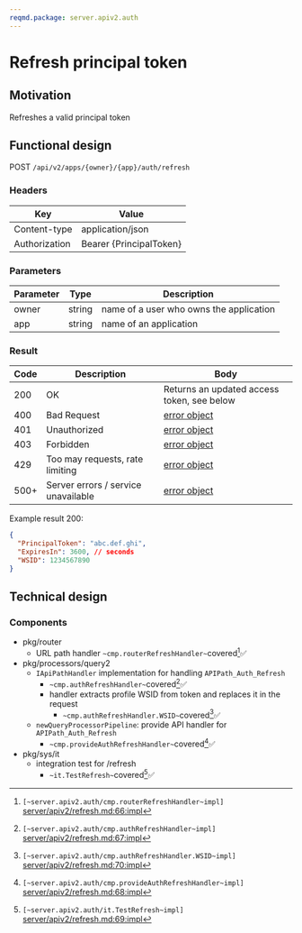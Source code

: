 ```yaml
---
reqmd.package: server.apiv2.auth
---
```

# Refresh principal token

## Motivation

Refreshes a valid principal token

## Functional design

POST `/api/v2/apps/{owner}/{app}/auth/refresh`

### Headers

| Key | Value |
| --- | --- |
| Content-type | application/json |
| Authorization | Bearer {PrincipalToken} |

### Parameters

| Parameter | Type | Description |
| --- | --- | --- |
| owner | string | name of a user who owns the application |
| app | string | name of an application |

### Result

| Code | Description | Body
| --- | --- | --- |
| 200 | OK | Returns an updated access token, see below |
| 400 | Bad Request | [error object](errors.md) |
| 401 | Unauthorized | [error object](errors.md) |
| 403 | Forbidden | [error object](errors.md) |
| 429 | Too may requests, rate limiting | [error object](errors.md) |
| 500+ | Server errors / service unavailable | [error object](errors.md) |

Example result 200:

```json
{
  "PrincipalToken": "abc.def.ghi",
  "ExpiresIn": 3600, // seconds
  "WSID": 1234567890
}
```

## Technical design

### Components

- pkg/router
  - URL path handler `~cmp.routerRefreshHandler~`covered[^1]✅
- pkg/processors/query2
  - `IApiPathHandler` implementation for handling `APIPath_Auth_Refresh`
    - `~cmp.authRefreshHandler~`covered[^2]✅
    - handler extracts profile WSID from token and replaces it in the request
      - `~cmp.authRefreshHandler.WSID~`covered[^5]✅
  - `newQueryProcessorPipeline`: provide API handler for `APIPath_Auth_Refresh`
    - `~cmp.provideAuthRefreshHandler~`covered[^3]✅
- pkg/sys/it
  - integration test for /refresh
    - `~it.TestRefresh~`covered[^4]✅

[^1]: `[~server.apiv2.auth/cmp.routerRefreshHandler~impl]` [server/apiv2/refresh.md:66:impl](https://github.com/voedger/voedger-internals/blob/7c007d555b627b7fb6d5a6ba14c82c76b7a270e7/server/apiv2/refresh.md#L66)
[^2]: `[~server.apiv2.auth/cmp.authRefreshHandler~impl]` [server/apiv2/refresh.md:67:impl](https://github.com/voedger/voedger-internals/blob/7c007d555b627b7fb6d5a6ba14c82c76b7a270e7/server/apiv2/refresh.md#L67)
[^3]: `[~server.apiv2.auth/cmp.provideAuthRefreshHandler~impl]` [server/apiv2/refresh.md:68:impl](https://github.com/voedger/voedger-internals/blob/7c007d555b627b7fb6d5a6ba14c82c76b7a270e7/server/apiv2/refresh.md#L68)
[^4]: `[~server.apiv2.auth/it.TestRefresh~impl]` [server/apiv2/refresh.md:69:impl](https://github.com/voedger/voedger-internals/blob/7c007d555b627b7fb6d5a6ba14c82c76b7a270e7/server/apiv2/refresh.md#L69)
[^5]: `[~server.apiv2.auth/cmp.authRefreshHandler.WSID~impl]` [server/apiv2/refresh.md:70:impl](https://github.com/voedger/voedger-internals/blob/7c007d555b627b7fb6d5a6ba14c82c76b7a270e7/server/apiv2/refresh.md#L70)
